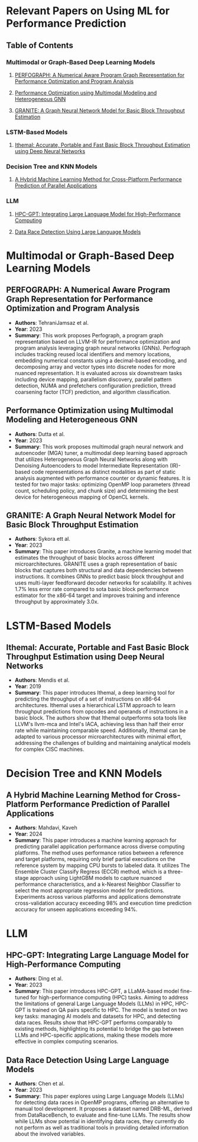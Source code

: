 # Relevant Papers on Using ML for Performance Prediction
## Table of Contents

### Multimodal or Graph-Based Deep Learning Models
1. [PERFOGRAPH: A Numerical Aware Program Graph
Representation for Performance Optimization and
Program Analysis](https://proceedings.neurips.cc/paper_files/paper/2023/file/b41907dd4df5c60f86216b73fe0c7465-Paper-Conference.pdf)

2. [Performance Optimization using Multimodal Modeling and
Heterogeneous GNN](https://dl.acm.org/doi/pdf/10.1145/3588195.3592984)

3. [GRANITE: A Graph Neural Network Model for
Basic Block Throughput Estimation](https://arxiv.org/pdf/2210.03894) 

### LSTM-Based Models
1. [Ithemal: Accurate, Portable and Fast Basic Block Throughput Estimation
using Deep Neural Networks](https://proceedings.mlr.press/v97/mendis19a/mendis19a.pdf)

### Decision Tree and KNN Models
1. [A Hybrid Machine Learning Method for Cross-Platform Performance Prediction of Parallel Applications](https://dl.acm.org/doi/pdf/10.1145/3673038.3673059)

### LLM
1. [HPC-GPT: Integrating Large Language Model for
High-Performance Computing](https://dl.acm.org/doi/10.1145/3624062.3624172)

2. [Data Race Detection Using Large Language Models](https://dl.acm.org/doi/10.1145/3624062.3624088)

# Multimodal or Graph-Based Deep Learning Models

## PERFOGRAPH: A Numerical Aware Program Graph Representation for Performance Optimization and Program Analysis
- **Authors**: TehraniJamsaz et al.
- **Year**: 2023
- **Summary**: This work proposes Perfograph, a program graph representation based on LLVM-IR for performance optimization and program analysis leveraging graph neural networks (GNNs). Perfograph includes tracking reused local identifiers and memory locations, embedding numerical constants using a decimal-based encoding, and decomposing array and vector types into discrete nodes for more nuanced representation. It is evaluated across six downstream tasks including device mapping, parallelism discovery, parallel pattern detection, NUMA and prefetchers configuration prediction, thread coarsening factor (TCF) prediction, and algorithm classification.

## Performance Optimization using Multimodal Modeling and Heterogeneous GNN
- **Authors**:  Dutta et al.
- **Year**: 2023
- **Summary**: This work proposes multimodal graph neural network and autoencoder (MGA) tuner, a multimodal deep learning based approach that utilizes Heterogeneous Graph Neural Networks along with Denoising Autoencoders to model Intermediate Representation (IR)-based code representations as distinct modalities as part of static analysis augmented with performance counter or dynamic features. It is tested for two major tasks: optimizing OpenMP loop parameters (thread count, scheduling policy, and chunk size) and determining the best device for heterogeneous mapping of OpenCL kernels.

## GRANITE: A Graph Neural Network Model for Basic Block Throughput Estimation
- **Authors**: Sykora ett al.
- **Year**: 2023
- **Summary**: This paper introduces Granite, a machine learning model that estimates the throughput of basic blocks across different microarchitectures. GRANITE uses a graph representation of basic blocks that captures both structural and data dependencies between instructions. It combines GNNs to predict basic block throughput and uses multi-layer feedforward decoder networks for scalability. It achives 1.7% less error rate compared to sota basic block performance estimator for the x86-64 target and improves training and inference throughput by approximately 3.0x. 


# LSTM-Based Models

## Ithemal: Accurate, Portable and Fast Basic Block Throughput Estimation using Deep Neural Networks
- **Authors**: Mendis et al.
- **Year**: 2019
- **Summary**: This paper introduces Ithemal, a deep learning tool for predicting the throughput of a set of instructions on x86-64 architectures. Ithemal uses a hierarchical LSTM approach to learn throughput predictions from opcodes and operands of instructions in a basic block. The authors show that Ithemal outperforms sota tools like LLVM's llvm-mca and Intel's IACA, achieving less than half their error rate while maintaining comparable speed. Additionally, Ithemal can be adapted to various processor microarchitectures with minimal effort, addressing the challenges of building and maintaining analytical models for complex CISC machines.
  
# Decision Tree and KNN Models

## A Hybrid Machine Learning Method for Cross-Platform Performance Prediction of Parallel Applications
- **Authors**: Mahdavi, Kaveh
- **Year**: 2024
- **Summary**: This paper introduces a machine learning approach for predicting parallel application performance across diverse computing platforms. The method uses performance ratios between a reference and target platforms, requiring only brief partial executions on the reference system by mapping CPU bursts to labeled data. It utilizes The Ensemble Cluster Classify Regress (ECCR) method, which is a three-stage approach using LightGBM models to capture nuanced performance characteristics, and a k-Nearest Neighbor Classifier to select the most appropriate regression model for predictions. Experiments across various platforms and applications demonstrate cross-validation accuracy exceeding 98% and execution time prediction accuracy for unseen applications exceeding 94%.

# LLM

## HPC-GPT: Integrating Large Language Model for High-Performance Computing
- **Authors**: Ding et al.
- **Year**: 2023
- **Summary**: This paper introduces HPC-GPT, a LLaMA-based model fine-tuned for high-performance computing (HPC) tasks. Aiming to address the limitations of general Large Language Models (LLMs) in HPC, HPC-GPT is trained on QA pairs specific to HPC. The model is tested on two key tasks: managing AI models and datasets for HPC, and detecting data races. Results show that HPC-GPT performs comparably to existing methods, highlighting its potential to bridge the gap between LLMs and HPC-specific applications, making these models more effective in complex computing scenarios.

## Data Race Detection Using Large Language Models
- **Authors**: Chen et al. 
- **Year**: 2023
- **Summary**: This paper explores using Large Language Models (LLMs) for detecting data races in OpenMP programs, offering an alternative to manual tool development. It proposes a dataset named DRB-ML, derived from DataRaceBench, to evaluate and fine-tune LLMs. The results show while LLMs show potential in identifying data races, they currently do not perform as well as traditional tools in providing detailed information about the involved variables.








